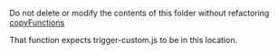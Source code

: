 Do not delete or modify the contents of this folder without refactoring [copyFunctions](https://github.com/aws-amplify/amplify-cli/blob/dev/packages/amplify-cli/src/extensions/amplify-helpers/trigger-flow.js#L377-L399)

That function expects trigger-custom.js to be in this location.
